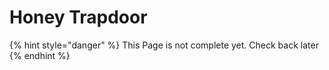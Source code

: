 # Honey Trapdoor

{% hint style="danger" %}
This Page is not complete yet. Check back later
{% endhint %}

